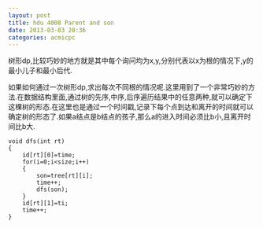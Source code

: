 ```yaml
---
layout: post
title: hdu 4008 Parent and son
date: 2013-03-03 20:36
categories: acmicpc
---
```


树形dp,比较巧妙的地方就是其中每个询问均为x,y,分别代表以x为根的情况下,y的最小儿子和最小后代.

如果如何通过一次树形dp,求出每次不同根的情况呢.这里用到了一个非常巧妙的方法.在数据结构里面,通过树的先序,中序,后序遍历结果中的任意两种,就可以确定下这棵树的形态.在这里也是通过一个时间戳,记录下每个点到达和离开的时间就可以确定树的形态了.如果a结点是b结点的孩子,那么a的进入时间必须比b小,且离开时间比b大.

    void dfs(int rt)  
    {  
        id[rt][0]=time;  
        for(i=0;i<size;i++)  
        {  
            son=tree[rt][i];  
            time++;  
            dfs(son);  
        }      
        id[rt][1]=ti;  
        time++;  
    }  